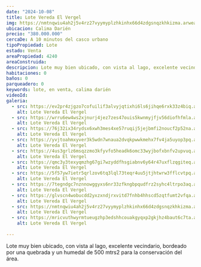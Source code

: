 ```yaml
---
date: "2024-10-08"
title: Lote Vereda El Vergel
img: https://nmtnqwiu4ah2j5v4rz27vyymyplzhkinhx66d4zdgsnqzkhkizma.arweave.net/aybYWRTgD6T2vI51-uMMw9eTqQ09_eHzIzSbDKjqRlg
ubicacion: Calima Darién
precio: "380.000.000"
cercaDe: A 10 minutos del casco urbano
tipoPropiedad: Lote
estado: Venta
areaPropiedad: 4240
areaConstruida:
descripcion: Lote muy bien ubicado, con vista al lago, excelente vecindario, bordeado por una quebrada y un humedal de 500 mtrs2 para la conservación del área.
habitaciones: 0
baños: 0
parqueadero: 0
keywords: lote, en venta, calima darién
videoId: 
galeria:
  - src: https://ev2pr4zjgzo7cofuilif3alvyjqtixhi6ls6jihqe6rxk33z4biq.arweave.net/JXT48yk2XfE4tELQXYF1wmE0XOjy5eSg8CejdW954FE
    alt: Lote Vereda El Vergel
  - src: https://wrru6ew4ws2xjnurj4jez7zes47ouis5kwnmyjfjv56diofhfmla.arweave.net/tGNPEty0tXS2kU8STP8klz7qIl1Vmswkqa98NDinKxY
    alt: Lote Vereda El Vergel
  - src: https://76j32ix34rydsx6xwh3mes4xe57ruqij5jejbmfi2noucf2p52na.arweave.net/_5O9IvvkcDlf17H2wkuXJ38aQQnqSJCwqNNdQRdP7po
    alt: Lote Vereda El Vergel
  - src: https://yvjtoahmxyver3k5wdn7wnaua2dvqkpwwkmehx7fv4ja5uyop3pq.arweave.net/xVM3AOy-KkjtXbDb-zQUBodYKfaymEPf5a8SDtMOft8
    alt: Lote Vereda El Vergel
  - src: https://4us3grlz6msqzzmo3kfyvfo5headk6omc33wyjbofxbnfv2upvuq.arweave.net/5SWzRXnzJQzljtqLipXdOQA1ecwW92wkLi3C0tdUfWk
    alt: Lote Vereda El Vergel
  - src: https://qmc3y3texyqmzhg67gi7wzyddfhsgiabnv6y64r47uxflzqgiteq.arweave.net/gwW8bmS-IMyc3vmR-2cDGU8jIAFtfY9yPP0uVeYGRMk
    alt: Lote Vereda El Vergel
  - src: https://5f57yw7ietr5qrlzov6tq3lql73teqr4uu5jtjhtwrw3fflcvtpq.arweave.net/6Xv8W-gk49hFeXV9OG1wX_cyQjylOpmk87RtspVirN8
    alt: Lote Vereda El Vergel
  - src: https://7tegndgc7nznnowggyxs6nr33zfkngbpqudfrz2syhc4ltrpo3aq.arweave.net/_MhmjML7cta6xjYvLzY73kqmmC-FBljnUsHFxc4vdsE
    alt: Lote Vereda El Vergel
  - src: https://glvscn4wobucdd2yxzxndjrxvitd7fnhb4hhscd5zqtfumt2vfqa.arweave.net/MushN5ZwaCGPWL5u0aY3qiY_lacPDnkIfcwmWjJ6qWA
    alt: Lote Vereda El Vergel
  - src: https://nmtnqwiu4ah2j5v4rz27vyymyplzhkinhx66d4zdgsnqzkhkizma.arweave.net/aybYWRTgD6T2vI51-uMMw9eTqQ09_eHzIzSbDKjqRlg
    alt: Lote Vereda El Vergel
  - src: https://mricvuthwyrmtueugzhp3edshhcouakgyqxp2gkjhz4baut6c7ta.arweave.net/ZFAq0me2IsnQlDZO_ZByOcTqAUbELv0ZST54EFJ-F-Y
    alt: Lote Vereda El Vergel
  
---
```

Lote muy bien ubicado, con vista al lago, excelente vecindario, bordeado por una quebrada y un humedal de 500 mtrs2 para la conservación del área. <br><br>